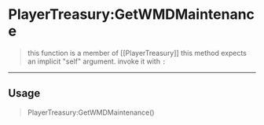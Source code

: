 # PlayerTreasury:GetWMDMaintenance
> this function is a member of [[PlayerTreasury]]
> this method expects an implicit "self" argument. invoke it with `:`
-----
## Usage
> PlayerTreasury:GetWMDMaintenance()
